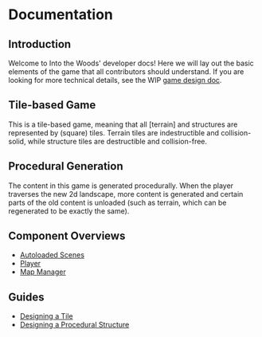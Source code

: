 # Documentation

## Introduction

Welcome to Into the Woods' developer docs! Here we will lay out the basic elements of the game that all contributors should understand. If you are looking for more technical details, see the WIP [game design doc].

## Tile-based Game

This is a tile-based game, meaning that all [terrain] and structures are represented by (square) tiles. Terrain tiles are indestructible and collision-solid, while structure tiles are destructible and collision-free.

## Procedural Generation

The content in this game is generated procedurally. When the player traverses the new 2d landscape, more content is generated and certain parts of the old content is unloaded (such as terrain, which can be regenerated to be exactly the same).

## Component Overviews

- [Autoloaded Scenes]
- [Player]
- [Map Manager]

## Guides

- [Designing a Tile]
- [Designing a Procedural Structure]

[game design doc]: /DESIGN.md
[autoloaded scenes]: overview/autoloads.md
[player]: overview/player
[map manager]: overview/tile
[designing a tile]: guides/design-tile.md
[designing a procedural structure]: guides/design-proc-structure.md
